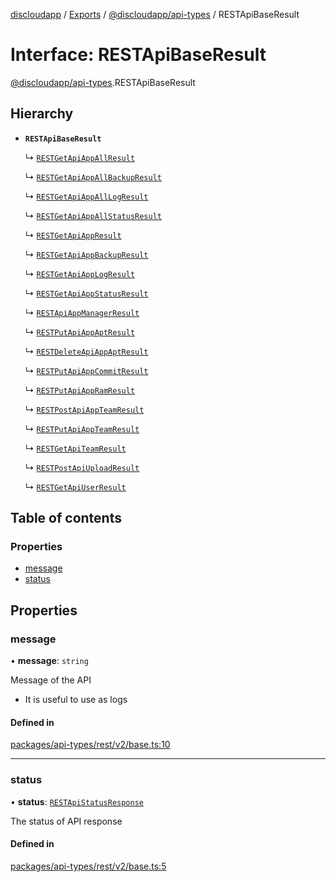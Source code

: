 [discloudapp](../README.md) / [Exports](../modules.md) / [@discloudapp/api-types](../modules/discloudapp_api_types.md) / RESTApiBaseResult

# Interface: RESTApiBaseResult

[@discloudapp/api-types](../modules/discloudapp_api_types.md).RESTApiBaseResult

## Hierarchy

- **`RESTApiBaseResult`**

  ↳ [`RESTGetApiAppAllResult`](discloudapp_api_types.RESTGetApiAppAllResult.md)

  ↳ [`RESTGetApiAppAllBackupResult`](discloudapp_api_types.RESTGetApiAppAllBackupResult.md)

  ↳ [`RESTGetApiAppAllLogResult`](discloudapp_api_types.RESTGetApiAppAllLogResult.md)

  ↳ [`RESTGetApiAppAllStatusResult`](discloudapp_api_types.RESTGetApiAppAllStatusResult.md)

  ↳ [`RESTGetApiAppResult`](discloudapp_api_types.RESTGetApiAppResult.md)

  ↳ [`RESTGetApiAppBackupResult`](discloudapp_api_types.RESTGetApiAppBackupResult.md)

  ↳ [`RESTGetApiAppLogResult`](discloudapp_api_types.RESTGetApiAppLogResult.md)

  ↳ [`RESTGetApiAppStatusResult`](discloudapp_api_types.RESTGetApiAppStatusResult.md)

  ↳ [`RESTApiAppManagerResult`](discloudapp_api_types.RESTApiAppManagerResult.md)

  ↳ [`RESTPutApiAppAptResult`](discloudapp_api_types.RESTPutApiAppAptResult.md)

  ↳ [`RESTDeleteApiAppAptResult`](discloudapp_api_types.RESTDeleteApiAppAptResult.md)

  ↳ [`RESTPutApiAppCommitResult`](discloudapp_api_types.RESTPutApiAppCommitResult.md)

  ↳ [`RESTPutApiAppRamResult`](discloudapp_api_types.RESTPutApiAppRamResult.md)

  ↳ [`RESTPostApiAppTeamResult`](discloudapp_api_types.RESTPostApiAppTeamResult.md)

  ↳ [`RESTPutApiAppTeamResult`](discloudapp_api_types.RESTPutApiAppTeamResult.md)

  ↳ [`RESTGetApiTeamResult`](discloudapp_api_types.RESTGetApiTeamResult.md)

  ↳ [`RESTPostApiUploadResult`](discloudapp_api_types.RESTPostApiUploadResult.md)

  ↳ [`RESTGetApiUserResult`](discloudapp_api_types.RESTGetApiUserResult.md)

## Table of contents

### Properties

- [message](discloudapp_api_types.RESTApiBaseResult.md#message)
- [status](discloudapp_api_types.RESTApiBaseResult.md#status)

## Properties

### message

• **message**: `string`

Message of the API
- It is useful to use as logs

#### Defined in

[packages/api-types/rest/v2/base.ts:10](https://github.com/discloud/discloud.app/blob/86003e6/packages/api-types/rest/v2/base.ts#L10)

___

### status

• **status**: [`RESTApiStatusResponse`](../modules/discloudapp_api_types.md#restapistatusresponse)

The status of API response

#### Defined in

[packages/api-types/rest/v2/base.ts:5](https://github.com/discloud/discloud.app/blob/86003e6/packages/api-types/rest/v2/base.ts#L5)
